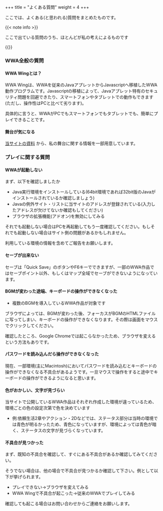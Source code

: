 +++
title = "よくある質問"
weight = 4
+++

ここでは、よくある(と思われる)質問をまとめたものです。

{{< note info >}}
  <p>ここで出ている質問のうち、ほとんどが私の考えによるものです</p>
{{</ note >}}

### WWA全般の質問

#### WWA Wingとは？

WWA Wingは、WWAを従来のJavaアプレットからJavascriptへ移植したWWA動作プログラムです。Javascriptの移植によって、Javaアプレット特有のセキュリティ問題を回避できたり、スマートフォンやタブレットでの動作もできます(ただし、操作性はPCと比べて劣ります)。

具体的に言うと、WWAがPCでもスマートフォンでもタブレットでも、簡単にプレイできることです。

#### 舞台が気になる

[当サイトの資料](http://contents.aokashi.net/docs) から、私の舞台に関する情報を一部用意しています。

### プレイに関する質問

#### WWAが起動しない

まず、以下を確認しましたか

- Java実行環境をインストールしている(64bit環境であれば32bit版のJavaがインストールされているか確認しましょう)
- Javaの例外サイト・リストに当サイトのアドレスが登録されている(入力したアドレスが欠けてないか確認もしてください)
- ブラウザの拡張機能(アドオン)を無効にしてみる

それでも起動しない場合はPCを再起動してもう一度確認してください。もしそれでも起動しない場合はサイト側の問題があるかもしれません。

利用している環境の情報を含めてご報告をお願いします。

#### セーブが出来ない

セーブは「Quick Save」のボタンやF6キーでできますが、一部のWWA作品ではセーブポイント以外、もしくはマップ全域でセーブができないようになっています。

#### BGMが変わった途端、キーボードの操作ができなくなった

- 複数のBGMを導入しているWWA作品が対象です

ブラウザによっては、BGMが変わった後、フォーカスがBGMのHTMLファイルに写ってしまい、キーボードの操作ができなくなります。その際は画面をマウスでクリックしてください。

確認したところ、Google Chromeでは起こらなかったため、ブラウザを変えるという方法もありです。

#### パスワードを読み込んだら操作ができなくなった

現在、一部環境(主にMacintosh)においてパスワードを読み込むとキーボードの操作ができなくなる不具合があるようです。一旦マウスで操作をすると途中でキーボードの操作ができるようになると思います。

#### 色がおかしい、文字が見づらい

当サイトで公開しているWWA作品はそれぞれ作成した環境が違っているため、環境ごとの色の設定次第で色を決めています

- 例:依頼生活2章やアクション・2Dなどでは、ステータス部分は当時の環境では青色が明るかったため、青色になっていますが、環境によっては青色が暗く、ステータスの文字が見づらくなっています。

#### 不具合が見つかった

まず、既知の不具合を確認して、すぐにある不具合があるか確認してみてください。

そうでない場合は、他の場合で不具合が見つかるか確認して下さい。例として以下が挙げられます。

- プレイできない→ブラウザを変えてみる
- WWA Wingで不具合が起こった→従来のWWAでプレイしてみる

確認しても起こる場合はお問い合わせからご連絡をお願いします。